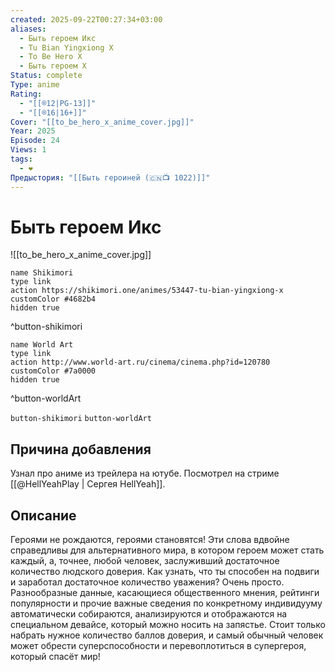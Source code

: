 ```yaml
---
created: 2025-09-22T00:27:34+03:00
aliases:
  - Быть героем Икс
  - Tu Bian Yingxiong X
  - To Be Hero X
  - Быть героем Х
Status: complete
Type: anime
Rating:
  - "[[®️12|PG-13]]"
  - "[[®️16|16+]]"
Cover: "[[to_be_hero_x_anime_cover.jpg]]"
Year: 2025
Episode: 24
Views: 1
tags:
  - ❤
Предыстория: "[[Быть героиней (🇨🇳📺 1022)]]"
---
```


# Быть героем Икс

![[to_be_hero_x_anime_cover.jpg]]


```button
name Shikimori
type link
action https://shikimori.one/animes/53447-tu-bian-yingxiong-x
customColor #4682b4
hidden true
```
^button-shikimori

```button
name World Art
type link
action http://www.world-art.ru/cinema/cinema.php?id=120780
customColor #7a0000
hidden true
```
^button-worldArt



`button-shikimori` `button-worldArt` 


## Причина добавления

Узнал про аниме из трейлера на ютубе.
Посмотрел на стриме [[@HellYeahPlay | Сергея HellYeah]].


## Описание

Героями не рождаются, героями становятся! Эти слова вдвойне справедливы для альтернативного мира, в котором героем может стать каждый, а, точнее, любой человек, заслуживший достаточное количество людского доверия. Как узнать, что ты способен на подвиги и заработал достаточное количество уважения? Очень просто. Разнообразные данные, касающиеся общественного мнения, рейтинги популярности и прочие важные сведения по конкретному индивидууму автоматически собираются, анализируются и отображаются на специальном девайсе, который можно носить на запястье.
Стоит только набрать нужное количество баллов доверия, и самый обычный человек может обрести суперспособности и перевоплотиться в супергероя, который спасёт мир!
